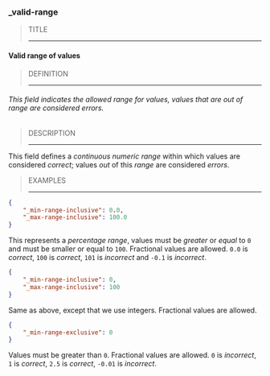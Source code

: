 ### _valid-range



> TITLE
> 
> ------

#### Valid range of values



> DEFINITION
> 
> ------

###### This field indicates the allowed range for values, values that are out of range are considered errors.



> DESCRIPTION
> 
> ------

This field defines a *continuous numeric range* within which values are considered *correct*; values *out* of this *range* are considered *errors*.



> EXAMPLES
> 
> ------

```json
{
	"_min-range-inclusive": 0.0,
	"_max-range-inclusive": 100.0
}
```

This represents a *percentage range*, values must be *greater* or *equal* to `0` and must be smaller or equal to `100`. Fractional values are allowed. `0.0` is *correct*, `100` is *correct*, `101` is *incorrect* and `-0.1` is *incorrect*.

```json
{
	"_min-range-inclusive": 0,
	"_max-range-inclusive": 100
}
```

Same as above, except that we use integers. Fractional values are allowed.

```json
{
	"_min-range-exclusive": 0
}
```

Values must be greater than `0`. Fractional values are allowed. `0` is *incorrect*, `1` is *correct*, `2.5` is *correct*, `-0.01` is *incorrect*.